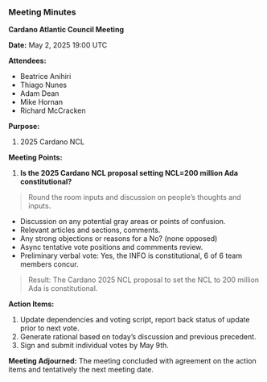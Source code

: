 ### Meeting Minutes

**Cardano Atlantic Council Meeting**

**Date:** May 2, 2025 19:00 UTC

**Attendees:** 
- Beatrice Anihiri
- Thiago Nunes
- Adam Dean
- Mike Hornan
- Richard McCracken

**Purpose:** 
1. 2025 Cardano NCL

**Meeting Points:**
1. **Is the 2025 Cardano NCL proposal setting NCL=200 million Ada constitutional?**

>Round the room inputs and discussion on people’s thoughts and inputs.

- Discussion on any potential gray areas or points of confusion.
- Relevant articles and sections, comments.
- Any strong objections or reasons for a No? (none opposed)
- Async tentative vote positions and commments review.
- Preliminary verbal vote: Yes, the INFO is constitutional, 6 of 6 team members concur.

>Result: The Cardano 2025 NCL proposal to set the NCL to 200 million Ada is constitutional.

**Action Items:**
1. Update dependencies and voting script, report back status of update prior to next vote.
2. Generate rational based on today’s discussion and previous precedent.
3. Sign and submit individual votes by May 9th.

**Meeting Adjourned:**
The meeting concluded with agreement on the action items and tentatively the next meeting date.
